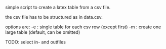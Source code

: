 simple script to create a latex table from a csv file.

the csv file has to be structured as in data.csv.

options are:
-e : single table for each csv row (except first)
-m : create one large table (default, can be omitted)

TODO: select in- and outfiles
